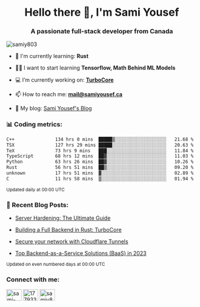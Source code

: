 <h1 align="center">Hello there 👋, I'm Sami Yousef</h1>
<h3 align="center">A passionate full-stack developer from Canada</h3>

<p align="left"> <img src="https://komarev.com/ghpvc/?username=samiy803&label=Profile%20views&color=0e75b6&style=flat" alt="samiy803" /> </p>

- 🌱 I'm currently learning: **Rust**

- 👨‍💻 I want to start learning **Tensorflow, Math Behind ML Models**

- 💻 I’m currently working on: **[TurboCore](https://github.com/samiy803/TurboCore)**

- 📫 How to reach me: **mail@samiyousef.ca**

- 📝 My blog: [Sami Yousef's Blog](https://blog.samiyousef.ca)

<h3 align="left">📊 Coding metrics:</h3>
<!--START_SECTION:waka-->

```txt
C++               134 hrs 0 mins  █████▒░░░░░░░░░░░░░░░░░░░   21.68 %
TSX               127 hrs 29 mins █████░░░░░░░░░░░░░░░░░░░░   20.63 %
TeX               73 hrs 9 mins   ███░░░░░░░░░░░░░░░░░░░░░░   11.84 %
TypeScript        68 hrs 12 mins  ██▓░░░░░░░░░░░░░░░░░░░░░░   11.03 %
Python            63 hrs 26 mins  ██▓░░░░░░░░░░░░░░░░░░░░░░   10.26 %
Rust              56 hrs 51 mins  ██▒░░░░░░░░░░░░░░░░░░░░░░   09.20 %
unknown           17 hrs 51 mins  ▓░░░░░░░░░░░░░░░░░░░░░░░░   02.89 %
C                 11 hrs 58 mins  ▒░░░░░░░░░░░░░░░░░░░░░░░░   01.94 %
```

<!--END_SECTION:waka-->
<sup>Updated daily at 00:00 UTC</sup>

<h3 align="left">📝 Recent Blog Posts:</h3>

<!-- BLOG-POST-LIST:START -->
- [Server Hardening: The Ultimate Guide](https://blog.samiyousef.ca/server-hardening-the-ultimate-guide/)

- [Building a Full Backend in Rust: TurboCore](https://blog.samiyousef.ca/building-a-full-backend-in-rust-turbocore/)

- [Secure your network with Cloudflare Tunnels](https://blog.samiyousef.ca/secure-your-network-with-cloudflare-tunnels/)

- [Top Backend-as-a-Service Solutions &lpar;BaaS&rpar; in 2023](https://blog.samiyousef.ca/comparing-backend-as-a-service-solutions-a-complete-guide/)
<!-- BLOG-POST-LIST:END -->
<sup>Updated on even numbered days at 00:00 UTC</sup>

<h3 align="left">Connect with me:</h3>
<p align="left">
<a href="https://linkedin.com/in/sami-yousef" target="blank"><img align="center" src="https://raw.githubusercontent.com/rahuldkjain/github-profile-readme-generator/master/src/images/icons/Social/linked-in-alt.svg" alt="sami-yousef" height="30" width="40" /></a>
<a href="https://stackoverflow.com/users/17793354" target="blank"><img align="center" src="https://raw.githubusercontent.com/rahuldkjain/github-profile-readme-generator/master/src/images/icons/Social/stack-overflow.svg" alt="17793354" height="30" width="40" /></a>
<a href="https://www.leetcode.com/samiy8030" target="blank"><img align="center" src="https://raw.githubusercontent.com/rahuldkjain/github-profile-readme-generator/master/src/images/icons/Social/leet-code.svg" alt="samiy8030" height="30" width="40" /></a>
</p>
